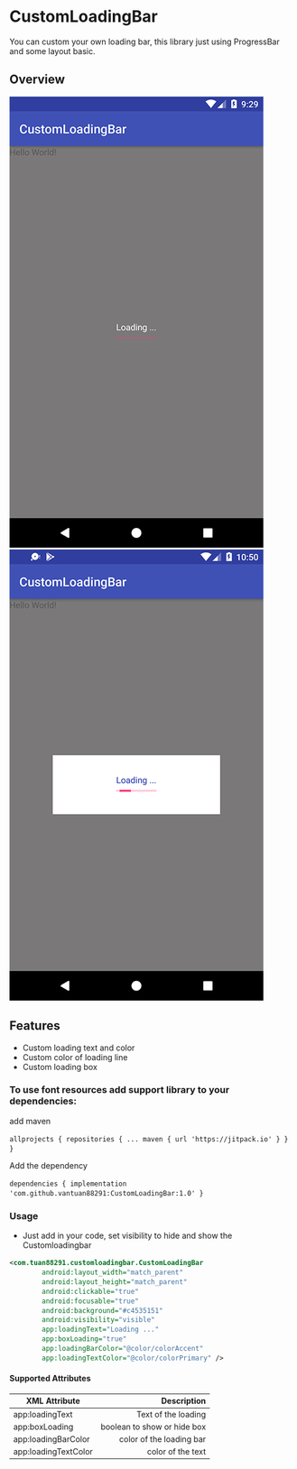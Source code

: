 # CustomLoadingBar
You can custom your own loading bar, this library just using ProgressBar and some layout basic.

## Overview
![CustomLoadingBar Android](https://github.com/vantuan88291/CustomLoadingBar/raw/master/2sNEgmg.png)
![CustomLoadingBar Android](https://github.com/vantuan88291/CustomLoadingBar/raw/master/scr2.png)
## Features
- Custom loading text and color
- Custom color of loading line
- Custom loading box
### To use font resources add support library to your dependencies:
add maven

`allprojects {
		repositories {
			...
			maven { url 'https://jitpack.io' }
		}
	}`
	
Add the dependency

`dependencies {
	        implementation 'com.github.vantuan88291:CustomLoadingBar:1.0'
	}`

### Usage
- Just add in your code, set visibility to hide and show the Customloadingbar
```xml
<com.tuan88291.customloadingbar.CustomLoadingBar
        android:layout_width="match_parent"
        android:layout_height="match_parent"
        android:clickable="true"
        android:focusable="true"
        android:background="#c4535151"
        android:visibility="visible"
        app:loadingText="Loading ..."
        app:boxLoading="true"
        app:loadingBarColor="@color/colorAccent"
        app:loadingTextColor="@color/colorPrimary" />
```
      
      
      
####  Supported Attributes
 XML Attribute            | Description  |
| ------------- | -----:|
| app:loadingText      | Text of the loading |
| app:boxLoading     | boolean to show or hide box |
| app:loadingBarColor | color of the loading bar |
| app:loadingTextColor | color of the text|
